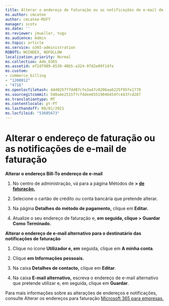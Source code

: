 ```yaml
---
title: Alterar o endereço de faturação ou as notificações de e-mail de faturação
ms.author: cmcatee
author: cmcatee-MSFT
manager: scotv
ms.date: ''
ms.reviewer: jmueller, tugu
ms.audience: Admin
ms.topic: article
ms.service: o365-administration
ROBOTS: NOINDEX, NOFOLLOW
localization_priority: Normal
ms.collection: Adm_O365
ms.assetid: ef2df989-8539-48b5-a324-97d2e09f14fe
ms.custom:
- commerce_billing
- "1200012"
- "4716"
ms.openlocfilehash: 4dd0257f7dd87cfe3a47c0206aa6225f95fe1770
ms.sourcegitcommit: 540a4e2515f7cfddee65519046454fc4437cd287
ms.translationtype: MT
ms.contentlocale: pt-PT
ms.lasthandoff: 08/01/2021
ms.locfileid: "53685673"
---
```

# <a name="change-billing-address-or-billing-email-notifications"></a>Alterar o endereço de faturação ou as notificações de e-mail de faturação

**Alterar o endereço Bill-To endereço de e-mail**

1. No centro de administração, vá para a página Métodos de **> [de faturação.](https://go.microsoft.com/fwlink/p/?linkid=2018806)**

2. Selecione o cartão de crédito ou conta bancária que pretende alterar.

3. Na página **Detalhes do método de pagamento,** clique em **Editar.**

4. Atualize o seu endereço de faturação e, **em seguida, clique > Guardar Como Terminado.**

**Alterar o endereço de e-mail alternativo para o destinatário das notificações de faturação** 

1. Clique no ícone **Utilizador e, em** seguida, clique em **A minha conta**.

2. Clique **em Informações pessoais.**

3. Na caixa **Detalhes de contacto,** clique em **Editar**.

4. Na caixa **E-mail alternativo,** escreva o endereço de e-mail alternativo que pretende utilizar e, em seguida, clique em **Guardar**.

Para mais informações sobre as alterações de endereços e notificações, consulte Alterar os endereços para faturação [Microsoft 365 para empresas.](/microsoft-365/commerce/billing-and-payments/change-your-billing-addresses)
